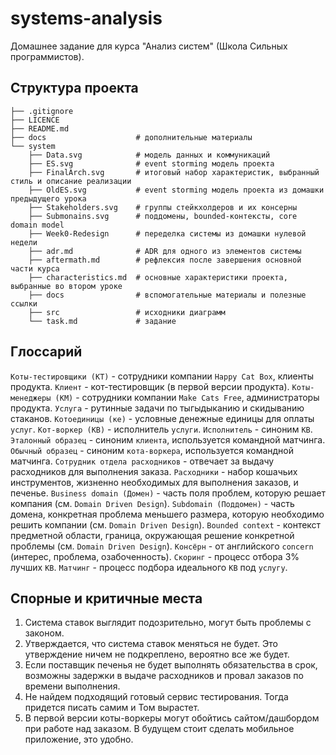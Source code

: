 # systems-analysis
Домашнее задание для курса "Анализ систем" (Школа Сильных программистов).

## Структура проекта
```
├── .gitignore
├── LICENCE
├── README.md
├── docs                    # дополнительные материалы
└── system
    ├── Data.svg            # модель данных и коммуникаций
    ├── ES.svg              # event storming модель проекта 
    ├── FinalArch.svg       # итоговый набор характеристик, выбранный стиль и описание реализации
    ├── OldES.svg           # event storming модель проекта из домашки предыдущего урока
    ├── Stakeholders.svg    # группы стейкхолдеров и их консерны
    ├── Submonains.svg      # поддомены, bounded-контексты, core domain model
    ├── Week0-Redesign      # переделка системы из домашки нулевой недели
    ├── adr.md              # ADR для одного из элементов системы
    ├── aftermath.md        # рефлексия после завершения основной части курса
    ├── characteristics.md  # основные характеристики проекта, выбранные во втором уроке
    ├── docs                # вспомогательные материалы и полезные ссылки
    ├── src                 # исходники диаграмм
    └── task.md             # задание
```

## Глоссарий
`Коты-тестировщики (КТ)` - сотрудники компании `Happy Cat Box`, клиенты продукта.
`Клиент` - кот-тестировщик (в первой версии продукта).
`Коты-менеджеры (КМ)` - сотрудники компании `Make Cats Free`, администраторы продукта.
`Услуга` - рутинные задачи по тыгыдыканию и скидыванию стаканов.
`Котоединицы (ке)` - условные денежные единицы для оплаты `услуг`.
`Кот-воркер (КВ)` - исполнитель `услуги`.
`Исполнитель` - синоним `КВ`.
`Эталонный образец` - синоним `клиента`, используется командной матчинга.
`Обычный образец` - синоним `кота-воркера`, используется командной матчинга.
`Сотрудник отдела расходников` - отвечает за выдачу расходников для выполнения заказа.
`Расходники` - набор кошачьих инструментов, жизненно необходимых для выполнения заказов, и печенье.
`Business domain (Домен)` - часть поля проблем, которую решает компания (см. `Domain Driven Design`).
`Subdomain (Поддомен)` - часть домена, конкретная проблема меньшего размера, которую необходимо решить компании (см. `Domain Driven Design`).
`Bounded context` - контекст предметной области, граница, окружающая решение конкретной проблемы (см. `Domain Driven Design`).
`Консёрн` - от английского `concern` (интерес, проблема, озабоченность).
`Скоринг` - процесс отбора 3% лучших `КВ`.
`Матчинг` - процесс подбора идеального `КВ` под `услугу`.

## Спорные и критичные места
1. Система ставок выглядит подозрительно, могут быть проблемы с законом.
2. Утверждается, что система ставок меняться не будет. Это утверждение ничем не подкреплено, вероятно все же будет.
3. Если поставщик печенья не будет выполнять обязательства в срок, возможны задержки  в выдаче расходников и  провал заказов по времени выполнения. 
4. Не найдем подходящий готовый сервис тестирования. Тогда придется писать самим и Том вырастет.
5. В первой версии коты-воркеры могут обойтись сайтом/дашбордом при работе над заказом. В будущем стоит сделать мобильное приложение, это удобно.
